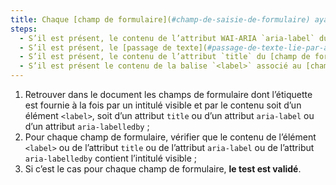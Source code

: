 ```yaml
---
title: Chaque [champ de formulaire](#champ-de-saisie-de-formulaire) ayant un [intitulé visible](#intitule-visible) vérifie-t-il ces conditions (hors cas particuliers) ?
steps:
  - S’il est présent, le contenu de l’attribut WAI-ARIA `aria-label` du [champ de formulaire](#champ-de-saisie-de-formulaire) contient au moins l’[intitulé visible](#intitule-visible) ;
  - S’il est présent, le [passage de texte](#passage-de-texte-lie-par-aria-labelledby-ou-aria-describedby) lié au [champ de formulaire](#champ-de-saisie-de-formulaire) via un attribut WAI-ARIA `aria-labelledby` contient au moins l’[intitulé visible](#intitule-visible) ;
  - S’il est présent, le contenu de l’attribut `title` du [champ de formulaire](#champ-de-saisie-de-formulaire) contient au moins l’[intitulé visible](#intitule-visible) ;
  - S’il est présent le contenu de la balise `<label>` associé au [champ de formulaire](#champ-de-saisie-de-formulaire) contient au moins l’[intitulé visible](#intitule-visible).
---
```


1. Retrouver dans le document les champs de formulaire dont l’étiquette est fournie à la fois par un intitulé visible et par le contenu soit d’un élément `<label>`, soit d’un attribut `title` ou d’un attribut `aria-label` ou d’un attribut `aria-labelledby` ;
2. Pour chaque champ de formulaire, vérifier que le contenu de l’élément `<label>` ou de l’attribut `title` ou de l’attribut `aria-label` ou de l’attribut `aria-labelledby` contient l’intitulé visible ;
3. Si c’est le cas pour chaque champ de formulaire, **le test est validé**.
